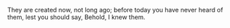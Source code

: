 They are created now, not long ago; before today you have never heard of them, lest you should say, Behold, I knew them.
